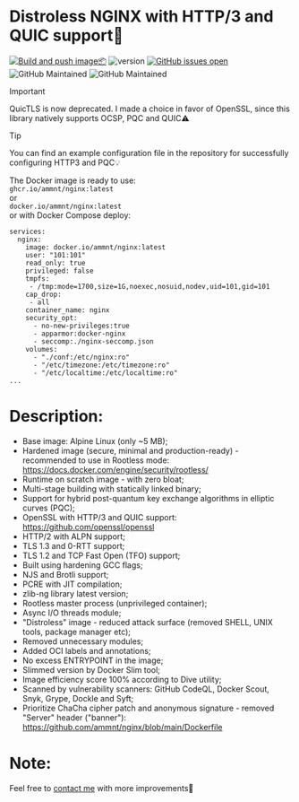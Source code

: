 # Distroless NGINX with HTTP/3 and QUIC support🚀

[![Build and push image📦](https://github.com/ammnt/nginx/actions/workflows/build.yml/badge.svg)](https://github.com/ammnt/nginx/actions/workflows/build.yml)
![version](https://img.shields.io/badge/version-1.29.0-blue)
[![GitHub issues open](https://img.shields.io/github/issues/ammnt/nginx.svg)](https://github.com/ammnt/nginx/issues)
![GitHub Maintained](https://img.shields.io/badge/open%20source-yes-orange)
![GitHub Maintained](https://img.shields.io/badge/maintained-yes-yellow)

> [!IMPORTANT]
> QuicTLS is now deprecated. I made a choice in favor of OpenSSL, since this library natively supports OCSP, PQC and QUIC⚠️

> [!TIP]
> You can find an example configuration file in the repository for successfully configuring HTTP3 and PQC💡

The Docker image is ready to use:<br>
<code>ghcr.io/ammnt/nginx:latest</code><br>
or<br>
<code>docker.io/ammnt/nginx:latest</code><br>
or with Docker Compose deploy:
```
services:
  nginx:
    image: docker.io/ammnt/nginx:latest
    user: "101:101"
    read_only: true
    privileged: false
    tmpfs:
     - /tmp:mode=1700,size=1G,noexec,nosuid,nodev,uid=101,gid=101
    cap_drop:
     - all
    container_name: nginx
    security_opt:
      - no-new-privileges:true
      - apparmor:docker-nginx
      - seccomp:./nginx-seccomp.json
    volumes:
      - "./conf:/etc/nginx:ro"
      - "/etc/timezone:/etc/timezone:ro"
      - "/etc/localtime:/etc/localtime:ro"
...
```

# Description:

- Base image: Alpine Linux (only ~5 MB);
- Hardened image (secure, minimal and production-ready) - recommended to use in Rootless mode:<br>
https://docs.docker.com/engine/security/rootless/
- Runtime on scratch image - with zero bloat;
- Multi-stage building with statically linked binary;
- Support for hybrid post-quantum key exchange algorithms in elliptic curves (PQC);
- OpenSSL with HTTP/3 and QUIC support:<br>
https://github.com/openssl/openssl
- HTTP/2 with ALPN support;
- TLS 1.3 and 0-RTT support;
- TLS 1.2 and TCP Fast Open (TFO) support;
- Built using hardening GCC flags;
- NJS and Brotli support;
- PCRE with JIT compilation;
- zlib-ng library latest version;
- Rootless master process (unprivileged container);
- Async I/O threads module;
- "Distroless" image - reduced attack surface (removed SHELL, UNIX tools, package manager etc);
- Removed unnecessary modules;
- Added OCI labels and annotations;
- No excess ENTRYPOINT in the image;
- Slimmed version by Docker Slim tool;
- Image efficiency score 100% according to Dive utility;
- Scanned by vulnerability scanners: GitHub CodeQL, Docker Scout, Snyk, Grype, Dockle and Syft;
- Prioritize ChaCha cipher patch and anonymous signature - removed "Server" header ("banner"):<br>
https://github.com/ammnt/nginx/blob/main/Dockerfile

# Note:

Feel free to <a href="https://github.com/ammnt/nginx/issues/new">contact me</a> with more improvements🙋
